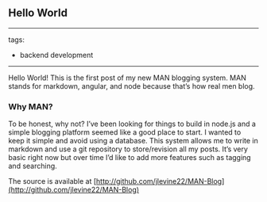 ## Hello World

---
tags:
- backend development
---

Hello World! This is the first post of my new MAN blogging system. MAN stands for markdown, angular, and node because that’s how real men blog.

### Why MAN?
To be honest, why not? I’ve been looking for things to build in node.js and a simple blogging platform seemed like a good place to start. I wanted to keep it simple and avoid using a database. This system allows me to write in markdown and use a git repository to store/revision all my posts. It’s very basic right now but over time I’d like to add more features such as tagging and searching.

The source is available at [http://github.com/jlevine22/MAN-Blog](http://github.com/jlevine22/MAN-Blog)